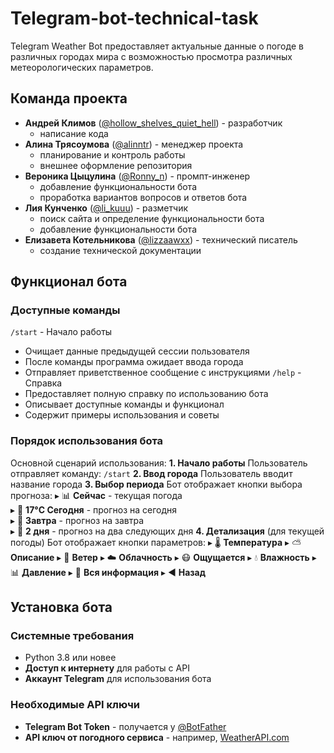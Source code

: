 # Telegram-bot-technical-task
Telegram Weather Bot предоставляет актуальные данные о погоде в различных городах мира с возможностью просмотра различных метеорологических параметров.

## Команда проекта
- **Андрей Климов** ([@hollow_shelves_quiet_hell](https://t.me/hollow_shelves_quiet_hell)) - разработчик
  - написание кода
- **Алина Трясоумова** ([@alinntr](https://t.me/alinntr)) - менеджер проекта
  - планирование и контроль работы
  - внешнее оформление репозитория
- **Вероника Цыцулина** ([@Ronny_n](https://t.me/Ronny_n)) - промпт-инженер
  - добавление функциональности бота
  - проработка вариантов вопросов и ответов бота
- **Лия Кунченко** ([@li_kuuu](https://t.me/li_kuuu)) - разметчик
  - поиск сайта и определение функциональности бота
  - добавление функциональности бота
- **Елизавета Котельникова** ([@lizzaawxx](https://t.me/lizzaawxx)) - технический писатель
  - создание технической документации


## Функционал бота
### Доступные команды
`/start` - Начало работы
- Очищает данные предыдущей сессии пользователя
- После команды программа ожидает ввода города
- Отправляет приветственное сообщение с инструкциями
`/help` - Справка
- Предоставляет полную справку по использованию бота
- Описывает доступные команды и функционал
- Содержит примеры использования и советы

### Порядок использования бота
Основной сценарий использования:
**1. Начало работы**
Пользователь отправляет команду: `/start`
**2. Ввод города**
Пользователь вводит название города
**3. Выбор периода**
Бот отображает кнопки выбора прогноза:
▸ :bar_chart: **Сейчас** - текущая погода  
▸ :calendar: **17°C Сегодня** - прогноз на сегодня  
▸ :calendar: **Завтра** - прогноз на завтра  
▸ :date: **2 дня** - прогноз на два следующих дня
**4. Детализация** (для текущей погоды)
Бот отображает кнопки параметров:
▸ 🌡️ **Температура**
▸ :partly_sunny: **Описание**
▸ 💨 **Ветер**
▸ ☁️ **Облачность**
▸ :mask: **Ощущается**
▸ :droplet: **Влажность**
▸ :bar_chart: **Давление**
▸ :page_facing_up: **Вся информация**
▸ :arrow_backward: **Назад**


## Установка бота
### Системные требования
- Python 3.8 или новее
- **Доступ к интернету** для работы с API
- **Аккаунт Telegram** для использования бота

### Необходимые API ключи
- **Telegram Bot Token** - получается у [@BotFather](https://t.me/BotFather)
- **API ключ от погодного сервиса** - например, [WeatherAPI.com](https://www.weatherapi.com/)

